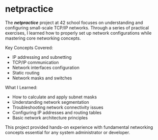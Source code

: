 # netpractice

The ***netpractice*** project at 42 school focuses on understanding and configuring small-scale TCP/IP networks. Through a series of practical exercises, I learned how to properly set up network configurations while mastering core networking concepts.

Key Concepts Covered:
* IP addressing and subnetting
* TCP/IP communication
* Network interfaces configuration
* Static routing
* Network masks and switches

What I Learned:
* How to calculate and apply subnet masks
* Understanding network segmentation
* Troubleshooting network connectivity issues
* Configuring IP addresses and routing tables
* Basic network architecture principles

This project provided hands-on experience with fundamental networking concepts essential for any system administrator or developer.